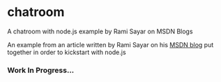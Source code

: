 # chatroom

A chatroom with node.js example by Rami Sayar on MSDN Blogs

An example from an article written by Rami Sayar on his [MSDN blog](http://blogs.msdn.com/b/cdndevs/archive/2014/09/04/node-js-tutorial-series-a-chatroom-for-all-part-1-introduction-to-node.aspx) put together in order to kickstart with node.js

### Work In Progress...
